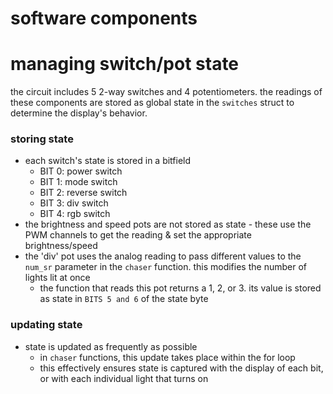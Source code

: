 # software components
# managing switch/pot state
the circuit includes 5 2-way switches and 4 potentiometers. the readings of these components are stored as global state in the `switches` struct to determine the display's behavior. 
### storing state
- each switch's state is stored in a bitfield 
    - BIT 0: power switch
    - BIT 1: mode switch
    - BIT 2: reverse switch
    - BIT 3: div switch
    - BIT 4: rgb switch
- the brightness and speed pots are not stored as state - these use the PWM channels to get the reading & set the appropriate brightness/speed
- the 'div' pot uses the analog reading to pass different values to the `num_sr` parameter in the `chaser` function. this modifies the number of lights lit at once
    - the function that reads this pot returns a 1, 2, or 3. its value is stored as state in `BITS 5 and 6` of the state byte
### updating state
- state is updated as frequently as possible
    - in `chaser` functions, this update takes place within the for loop
    - this effectively ensures state is captured with the display of each bit, or with each individual light that turns on
    